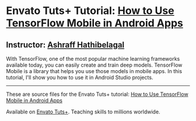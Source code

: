 # Envato Tuts+ Tutorial: [How to Use TensorFlow Mobile in Android Apps][published url]
## Instructor: [Ashraff Hathibelagal][instructor url]

With TensorFlow, one of the most popular machine learning frameworks available today, you can easily create and train deep models. TensorFlow Mobile is a library that helps you use those models in mobile apps. In this tutorial, I'll show you how to use it in Android Studio projects.

------
These are source files for the Envato Tuts+ tutorial: [How to Use TensorFlow Mobile in Android Apps][published url]

Available on [Envato Tuts+](https://tutsplus.com). Teaching skills to millions worldwide.

[published url]: http://code.tutsplus.com/tutorials/how-to-use-tensorflow-mobile-in-android-apps--cms-30957
[instructor url]: https://tutsplus.com/authors/ashraff-hathibelagal
